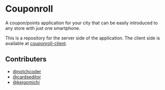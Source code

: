 # Couponroll

A coupon/points application for your city that can be easily introduced to any store with just one smartphone.

This is a repository for the server side of the application.
The client side is available at [couponroll-client](https://github.com/Dev-roll/couponroll-client).

## Contributers

- [@notchcoder](https://github.com/notchcoder)
- [@cardseditor](https://github.com/cardseditor)
- [@keigomichi](https://github.com/keigomichi)
